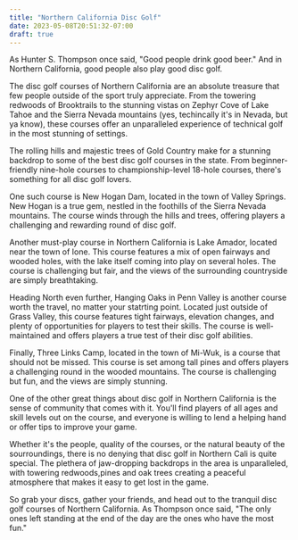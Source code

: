 ```yaml
---
title: "Northern California Disc Golf"
date: 2023-05-08T20:51:32-07:00
draft: true
---
```

As Hunter S. Thompson once said, "Good people drink good beer." And in Northern California, good people also play good disc golf.

The disc golf courses of Northern California are an absolute treasure that few people outside of the sport truly appreciate. From the towering redwoods of Brooktrails to the stunning vistas on Zephyr Cove of Lake Tahoe and the Sierra Nevada mountains (yes, techincally it's in Nevada, but ya know), these courses offer an unparalleled experience of technical golf in the most stunning of settings.

The rolling hills and majestic trees of Gold Country make for a stunning backdrop to some of the best disc golf courses in the state. From beginner-friendly nine-hole courses to championship-level 18-hole courses, there's something for all disc golf lovers.

One such course is New Hogan Dam, located in the town of Valley Springs. New Hogan is a true gem, nestled in the foothills of the Sierra Nevada mountains. The course winds through the hills and trees, offering players a challenging and rewarding round of disc golf.

Another must-play course in Northern California is Lake Amador, located near the town of Ione. This course features a mix of open fairways and wooded holes, with the lake itself coming into play on several holes. The course is challenging but fair, and the views of the surrounding countryside are simply breathtaking.

Heading North even further, Hanging Oaks in Penn Valley is another course worth the travel, no matter your statrting point. Located just outside of Grass Valley, this course features tight fairways, elevation changes, and plenty of opportunities for players to test their skills. The course is well-maintained and offers players a true test of their disc golf abilities.

Finally, Three Links Camp, located in the town of Mi-Wuk, is a course that should not be missed. This course is set among tall pines and offers players a challenging round in the wooded mountains. The course is challenging but fun, and the views are simply stunning.

One of the other great things about disc golf in Northern California is the sense of community that comes with it. You'll find players of all ages and skill levels out on the course, and everyone is willing to lend a helping hand or offer tips to improve your game.

Whether it's the people, quality of the courses, or the natural beauty of the sourroundings, there is no denying that disc golf in Northern Cali is quite special. The plethera of jaw-dropping backdrops in the area is unparalleled, with towering redwoods,pines and oak trees creating a peaceful atmosphere that makes it easy to get lost in the game.

So grab your discs, gather your friends, and head out to the tranquil disc golf courses of Northern California. As Thompson once said, "The only ones left standing at the end of the day are the ones who have the most fun."
